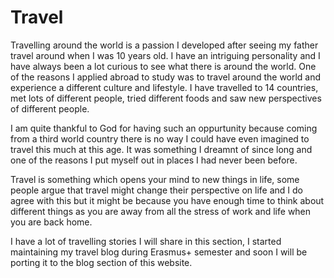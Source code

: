 # Travel

Travelling around the world is a passion I developed after seeing my father 
travel around when I was 10 years old. I have an intriguing personality and I have always been a lot curious to see what there is around the world. One of the reasons I applied abroad to study was to travel around the world and experience a different culture and lifestyle. I have travelled to 14 countries, met lots of different people, tried different foods and saw new perspectives of different people. 

I am quite thankful to God for having such an oppurtunity because coming from a third world country there is no way I could have even imagined to travel this much at this age. It was something I dreamnt of since long and one of the reasons I put myself out in places I had never been before. 

Travel is something which opens your mind to new things in life, some people argue that travel might change their perspective on life and I do agree with this but it might be because you have enough time to think about different things as you are away from all the stress of work and life when you are back home.

I have a lot of travelling stories I will share in this section, I started maintaining my travel blog during Erasmus+ semester and soon I will be porting it to the blog section of this website.